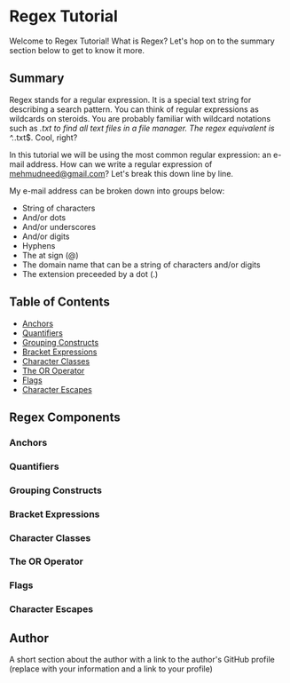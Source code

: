 # Regex Tutorial

Welcome to Regex Tutorial! What is Regex? Let's hop on to the summary section below to get to know it more.

## Summary

Regex stands for a regular expression. It is a special text string for describing a search pattern. You can think of regular expressions as wildcards on steroids. You are probably familiar with wildcard notations such as *.txt to find all text files in a file manager. The regex equivalent is ^.*\.txt$. Cool, right? 

In this tutorial we will be using the most common regular expression: an e-mail address.
How can we write a regular expression of mehmudneed@gmail.com? Let's break this down line by line.

My e-mail address can be broken down into groups below:

- String of characters 
- And/or dots
- And/or underscores
- And/or digits 
- Hyphens 
- The at sign (@)
- The domain name that can be a string of characters and/or digits
- The extension preceeded by a dot (.)

## Table of Contents

- [Anchors](#anchors)
- [Quantifiers](#quantifiers)
- [Grouping Constructs](#grouping-constructs)
- [Bracket Expressions](#bracket-expressions)
- [Character Classes](#character-classes)
- [The OR Operator](#the-or-operator)
- [Flags](#flags)
- [Character Escapes](#character-escapes)

## Regex Components

### Anchors

### Quantifiers

### Grouping Constructs

### Bracket Expressions

### Character Classes

### The OR Operator

### Flags

### Character Escapes

## Author

A short section about the author with a link to the author's GitHub profile (replace with your information and a link to your profile)
